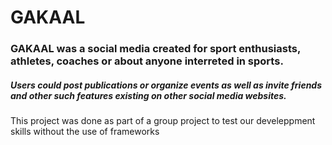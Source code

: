 # GAKAAL
### GAKAAL was a social media created for sport enthusiasts, athletes, coaches or about anyone interreted in sports. 

##### Users could post publications or organize events as well as invite friends and other such features existing on other social media websites.




This project was done as part of a group project to test our develeppment skills without the use of frameworks
